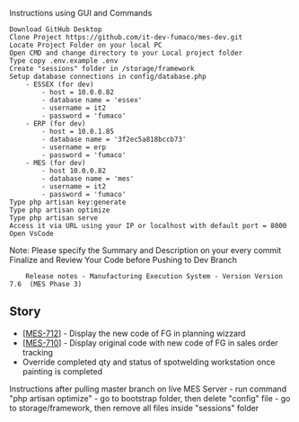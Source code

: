 Instructions using GUI and Commands

    Download GitHub Desktop
    Clone Project https://github.com/it-dev-fumaco/mes-dev.git
    Locate Project Folder on your local PC
    Open CMD and change directory to your Local project folder
    Type copy .env.example .env
    Create "sessions" folder in /storage/framework
    Setup database connections in config/database.php
        - ESSEX (for dev)
            - host = 10.0.0.82
            - database name = 'essex'
            - username = it2
            - password = 'fumaco'
        - ERP (for dev)
            - host = 10.0.1.85
            - database name = '3f2ec5a818bccb73'
            - username = erp
            - password = 'fumaco'
        - MES (for dev)
            - host 10.0.0.82
            - database name = 'mes'
            - username = it2
            - password = 'fumaco'
    Type php artisan key:generate
    Type php artisan optimize
    Type php artisan serve
    Access it via URL using your IP or localhost with default port = 8000
    Open VsCode

Note: Please specify the Summary and Description on your every commit﻿ Finalize and Review Your Code before Pushing to Dev Branch


        Release notes - Manufacturing Execution System - Version Version 7.6  (MES Phase 3)
    
<h2>        Story
</h2>
<ul>
<li>[<a href='https://fumacoinc.atlassian.net/browse/MES-712'>MES-712</a>] -  Display the new code of FG in planning wizzard</li>
<li>[<a href='https://fumacoinc.atlassian.net/browse/MES-710'>MES-710</a>] - Display original code with new code of FG in sales order tracking</li>
<li>Override completed qty and status of spotwelding workstation once painting is completed</li>
</ul>

Instructions after pulling master branch on live MES Server
    - run command "php artisan optimize"
    - go to bootstrap folder, then delete "config" file
    - go to storage/framework, then remove all files inside "sessions" folder
    
